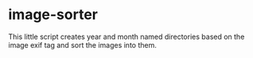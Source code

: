 # image-sorter
This little script creates year and month named directories based on the image exif tag and sort the images into them.
